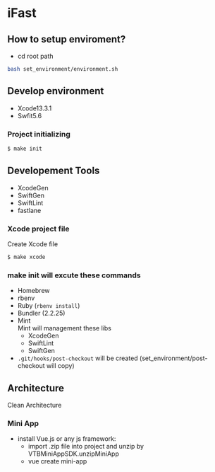 # iFast

## How to setup enviroment?
- cd root path
```bash 
bash set_environment/environment.sh
```

## Develop environment
- Xcode13.3.1
- Swfit5.6

### Project initializing
```sh
$ make init
```

## Developement Tools
- XcodeGen
- SwiftGen
- SwiftLint
- fastlane

### Xcode project file
Create Xcode file
```sh
$ make xcode
```

### make init will excute these commands
- Homebrew
- rbenv
- Ruby (`rbenv install`)
- Bundler (2.2.25)  
- Mint  
  Mint will management these libs
    - XcodeGen
    - SwiftLint
    - SwiftGen
- `.git/hooks/post-checkout` will be created (set_environment/post-checkout will copy)

## Architecture
Clean Architecture


### Mini App
- install Vue.js or any js framework:
    - import .zip file into project and unzip by VTBMiniAppSDK.unzipMiniApp
    - vue create mini-app

